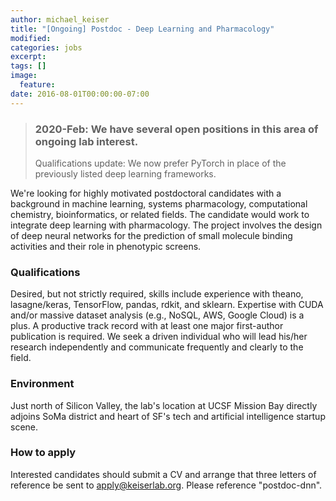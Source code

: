 ```yaml
---
author: michael_keiser
title: "[Ongoing] Postdoc - Deep Learning and Pharmacology"
modified:
categories: jobs
excerpt:
tags: []
image:
  feature:
date: 2016-08-01T00:00:00-07:00
---
```

> ### 2020-Feb: We have several open positions in this area of ongoing lab interest.
> Qualifications update: We now prefer PyTorch in place of the previously listed deep learning frameworks.

We're looking for highly motivated postdoctoral candidates with a background in machine learning, systems pharmacology, computational chemistry, bioinformatics, or related fields. The candidate would work to integrate deep learning with pharmacology. The project involves the design of deep neural networks for the prediction of small molecule binding activities and their role in phenotypic screens.

### Qualifications

Desired, but not strictly required, skills include experience with theano, lasagne/keras, TensorFlow, pandas, rdkit, and sklearn. Expertise with CUDA and/or massive dataset analysis (e.g., NoSQL, AWS, Google Cloud) is a plus. A productive track record with at least one major first-author publication is required. We seek a driven individual who will lead his/her research independently and communicate frequently and clearly to the field.

### Environment

Just north of Silicon Valley, the lab's location at UCSF Mission Bay directly adjoins SoMa district and heart of SF's tech and artificial intelligence startup scene.

### How to apply

Interested candidates should submit a CV and arrange that three letters of reference be sent to apply@keiserlab.org. Please reference "postdoc-dnn".
